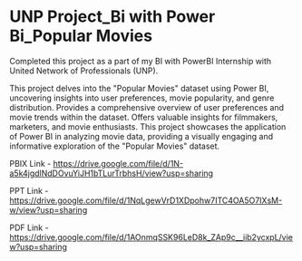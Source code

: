 # UNP Project_Bi with Power Bi_Popular Movies

Completed this project as a part of my BI with PowerBI Internship with United Network of Professionals (UNP).

This project delves into the "Popular Movies" dataset using Power BI, uncovering insights into user preferences, movie popularity, and genre distribution.
Provides a comprehensive overview of user preferences and movie trends within the dataset.
Offers valuable insights for filmmakers, marketers, and movie enthusiasts.
This project showcases the application of Power BI in analyzing movie data, providing a visually engaging and informative exploration of the "Popular Movies" dataset.


PBIX Link - https://drive.google.com/file/d/1N-a5k4jgdlNdDOvuYiJH1bTLurTrbhsH/view?usp=sharing
 
PPT Link - https://drive.google.com/file/d/1NqLgewVrD1XDpohw7ITC4OA5O7IXsM-w/view?usp=sharing

PDF Link - https://drive.google.com/file/d/1AOnmqSSK96LeD8k_ZAp9c__iib2ycxpL/view?usp=sharing


